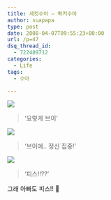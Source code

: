 ```yaml
---
title: 세컷수아 – 롹커수아
author: suapapa
type: post
date: 2008-04-07T09:55:23+00:00
url: /p=47
dsq_thread_id:
  - 722489712
categories:
  - Life
tags:
  - 수아

---
```

![](https://asset.homin.dev/blog/2008/04/v_practice.jpg)

> &#8216;요렇게 브이&#8217;



![](https://asset.homin.dev/blog/2008/04/v_focus.jpg)

> &#8216;브이에.. 정신 집중!&#8217;

![](https://asset.homin.dev/blog/2008/04/v_to_peace.jpg)

> &#8216;피스!!??&#8217;

그래 아빠도 피스!! 🙂